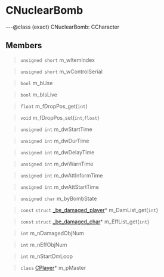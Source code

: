 # CNuclearBomb

---@class (exact) CNuclearBomb: CCharacter
 
## Members
 
> `unsigned short` m_wItemIndex
 
> `unsigned short` m_wControlSerial
 
> `bool` m_bUse
 
> `bool` m_bIsLive
 
> `float` m_fDropPos_get(`int`)
 
> `void` m_fDropPos_set(`int`,`float`)
 
> `unsigned int` m_dwStartTime
 
> `unsigned int` m_dwDurTime
 
> `unsigned int` m_dwDelayTime
 
> `unsigned int` m_dwWarnTime
 
> `unsigned int` m_dwAttInformTime
 
> `unsigned int` m_dwAttStartTime
 
> `unsigned char` m_byBombState
 
> `const` `struct` [_be_damaged_player](lua/classes/_be_damaged_player.md)* m_DamList_get(`int`)
 
> `const` `struct` [_be_damaged_char](lua/classes/_be_damaged_char.md)* m_EffList_get(`int`)
 
> `int` m_nDamagedObjNum
 
> `int` m_nEffObjNum
 
> `int` m_nStartDmLoop
 
> `class` [CPlayer](lua/classes/CPlayer.md)* m_pMaster
 

